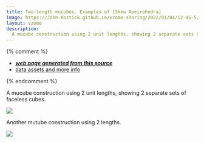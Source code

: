 ```yaml
---
title: Two-length mucubes. Examples of [Skew Apeirohedra]
image: https://John-Kostick.github.io/vzome-sharing/2022/01/04/12-45-52-Tubular mucube/Tubular mucube.png
layout: vzome
description:
  A mucube construction using 2 unit lengths, showing 2 separate sets of faceless cubes. 
---
```


{% comment %}
 - [***web page generated from this source***][post]
 - [data assets and more info][github]

[post]: <https://John-Kostick.github.io/vzome-sharing/2022/01/04/Tubular mucube-12-45-52.html>
[github]: <https://github.com/John-Kostick/vzome-sharing/tree/main/2022/01/04/12-45-52-Tubular mucube/>
{% endcomment %}

  A mucube construction using 2 unit lengths, showing 2 separate sets of faceless cubes.

<vzome-viewer style="width: 100%; height: 100vh;"
       src="https://John-Kostick.github.io/vzome-sharing/2022/01/04/12-45-52-Tubular mucube/Tubular mucube.vZome" >
  <img src="https://John-Kostick.github.io/vzome-sharing/2022/01/04/12-45-52-Tubular mucube/Tubular mucube.png" />
</vzome-viewer>

Another mutube construction using 2 lengths.

<vzome-viewer style="width: 100%; height: 100vh;"
       src="https://John-Kostick.github.io/vzome-sharing/2022/01/02/14-14-13-mucubes-2/mucubes-2.vZome" >
  <img src="https://John-Kostick.github.io/vzome-sharing/2022/01/02/14-14-13-mucubes-2/mucubes-2.png" />
</vzome-viewer>

[skew apeirohedra]: https://en.wikipedia.org/wiki/Skew_apeirohedro

